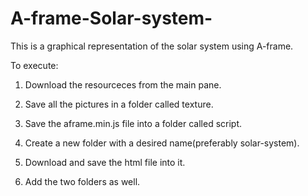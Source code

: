 # A-frame-Solar-system-
This is a graphical representation of the solar system using A-frame.

To execute:

  1. Download the resourceces from the main pane.
  
  2. Save all the pictures in a folder called texture.
  
  3. Save the aframe.min.js file into a folder called script.
  
  4. Create a new folder with a desired name(preferably solar-system).
  
  5. Download and save the html file into it.
  
  6. Add the two folders as well.
